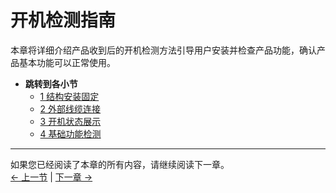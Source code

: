 # 开机检测指南

本章将详细介绍产品收到后的开机检测方法引导用户安装并检查产品功能，确认产品基本功能可以正常使用。

- **跳转到各小节**
  - [1 结构安装固定](./1_StructuralInstallation.md)
  - [2 外部线缆连接](./2_ExternalCableConnection.md)
  - [3 开机状态展示](./3_PowerOnStatusDisplay.md)
  - [4 基础功能检测](./4_BasicFunctionDetection.md)

---

如果您已经阅读了本章的所有内容，请继续阅读下一章。 <br>
[← 上一节](../4.2.2-UNbox.md) | [下一章 →](../../../5-BasicApplication/README_M5.md)
